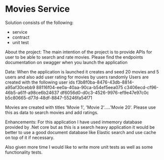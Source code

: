 # Movies Service

Solution consists of the following:
- service
- contract
- unit test

About the project:
The main intention of the project is to provide APIs for user to be able to search and rate movies. 
Please find the endpoints documentation on swagger when you launch the application

Data: 
When the application is launched it creates and seed 20 movies and 5 users and also add user rating for movies by users randomly
Users are created with the following user ids
f3b8f0ba-8476-43db-8814-a95af30cebb9
88116f04-ee0a-40aa-90ca-b54ef5eea075
c3406ecd-cf96-46b5-a61f-a98ce6b24637
df6056d0-d0c3-4526-9976-ef9e47e97c0c
b5c80665-d77d-48df-8847-55246fa54f71

Movies are created with titles 'Movie 1', 'Movie 2'.....'Movie 20'. Please use this as data to search movies and add ratings.

Enhancements:
For this application I have used inmemory database provided by .Net core but as this is a search heavy application it would be better to use a good document 
database like Elastic search and use cache on top of it if necessary. 

Also given more time I would like to write more unit tests as well as some functionality tests. 




